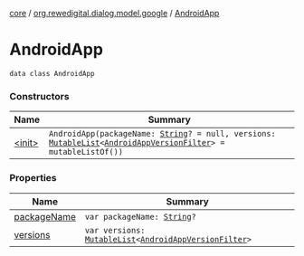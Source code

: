 [core](../../index.md) / [org.rewedigital.dialog.model.google](../index.md) / [AndroidApp](./index.md)

# AndroidApp

`data class AndroidApp`

### Constructors

| Name | Summary |
|---|---|
| [&lt;init&gt;](-init-.md) | `AndroidApp(packageName: `[`String`](https://kotlinlang.org/api/latest/jvm/stdlib/kotlin/-string/index.html)`? = null, versions: `[`MutableList`](https://kotlinlang.org/api/latest/jvm/stdlib/kotlin.collections/-mutable-list/index.html)`<`[`AndroidAppVersionFilter`](../-android-app-version-filter/index.md)`> = mutableListOf())` |

### Properties

| Name | Summary |
|---|---|
| [packageName](package-name.md) | `var packageName: `[`String`](https://kotlinlang.org/api/latest/jvm/stdlib/kotlin/-string/index.html)`?` |
| [versions](versions.md) | `var versions: `[`MutableList`](https://kotlinlang.org/api/latest/jvm/stdlib/kotlin.collections/-mutable-list/index.html)`<`[`AndroidAppVersionFilter`](../-android-app-version-filter/index.md)`>` |

